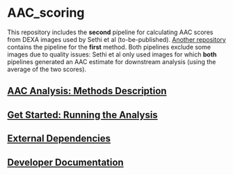 # AAC_scoring

This repository includes the **second** pipeline for calculating
AAC scores from DEXA images used by Sethi et al (to-be-published).
[Another repository](https://github.com/calico/AAC_scoring) contains
the pipeline for the **first** method.  Both pipelines exclude
some images due to quality issues: Sethi et al only used images
for which **both** pipelines generated an AAC estimate for downstream
analysis (using the average of the two scores).

## [AAC Analysis: Methods Description](docs/analysis.md)

## [Get Started: Running the Analysis](docs/getstarted.md)

## [External Dependencies](docs/dependencies.md)

## [Developer Documentation](docs/developer.md)
